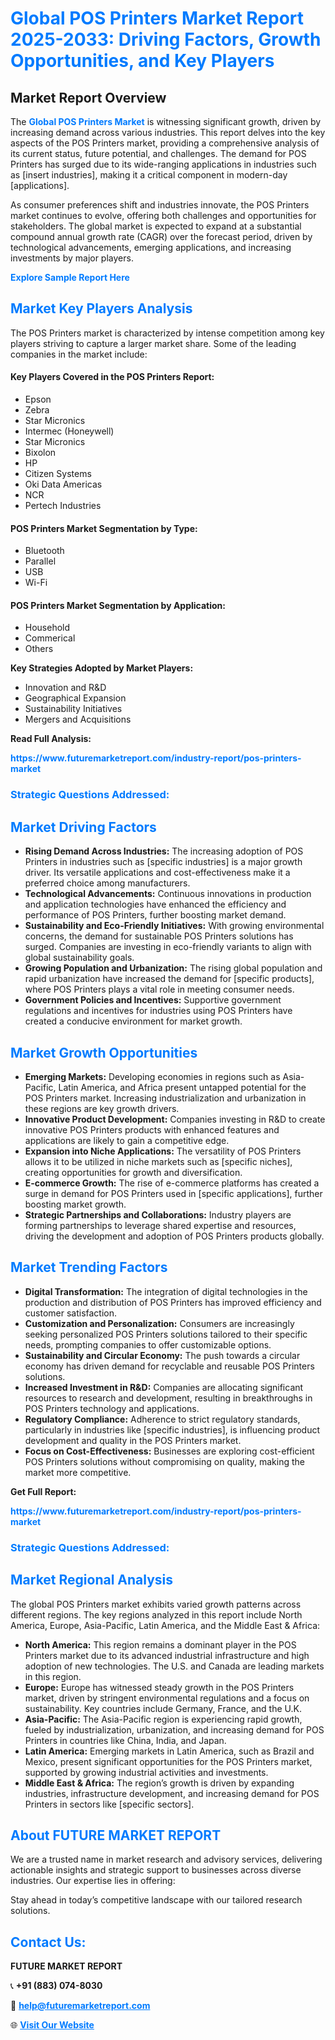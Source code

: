 <h1 style="color: #007BFF;">Global POS Printers Market Report 2025-2033: Driving Factors, Growth Opportunities, and Key Players</h1>

<section id="overview">
<h2>Market Report Overview</h2>
<p>The <a href="https://www.futuremarketreport.com/industry-report/pos-printers-market" style="color: #007BFF; text-decoration: none;"><strong>Global POS Printers Market</strong></a> is witnessing significant growth, driven by increasing demand across various industries. This report delves into the key aspects of the POS Printers market, providing a comprehensive analysis of its current status, future potential, and challenges. The demand for POS Printers has surged due to its wide-ranging applications in industries such as [insert industries], making it a critical component in modern-day [applications].</p>
<p>As consumer preferences shift and industries innovate, the POS Printers market continues to evolve, offering both challenges and opportunities for stakeholders. The global market is expected to expand at a substantial compound annual growth rate (CAGR) over the forecast period, driven by technological advancements, emerging applications, and increasing investments by major players.</p>
</section>

<section id="overview">
<p><a href="https://www.futuremarketreport.com/request-sample/reportId=58616" style="color: #007BFF; text-decoration: none;"><strong>Explore Sample Report Here</strong></a></p>
</section>

<section id="key-players">
<h2 style="color: #007BFF;">Market Key Players Analysis</h2>
<p>The POS Printers market is characterized by intense competition among key players striving to capture a larger market share. Some of the leading companies in the market include:</p>
<h4>Key Players Covered in the POS Printers Report:</h4>
<ul><li>Epson</li><li>Zebra</li><li>Star Micronics</li><li>Intermec (Honeywell)</li><li>Star Micronics</li><li>Bixolon</li><li>HP</li><li>Citizen Systems</li><li>Oki Data Americas</li><li>NCR</li><li>Pertech Industries</li></ul>
<h4>POS Printers Market Segmentation by Type:</h4>
<ul><li>Bluetooth</li><li>Parallel</li><li>USB</li><li>Wi-Fi</li></ul>

<h4>POS Printers Market Segmentation by Application:</h4>
<ul><li>Household</li><li>Commerical</li><li>Others</li></ul>
<p><strong>Key Strategies Adopted by Market Players:</strong></p>
<ul>
<li>Innovation and R&D</li>
<li>Geographical Expansion</li>
<li>Sustainability Initiatives</li>
<li>Mergers and Acquisitions</li>
</ul>
</section>

<section>
<p><strong>Read Full Analysis: </strong></p><a href="https://www.futuremarketreport.com/industry-report/pos-printers-market" style="color: #007BFF; text-decoration: none;"><strong>https://www.futuremarketreport.com/industry-report/pos-printers-market</strong></a>
<h3 style="color: #007BFF;">Strategic Questions Addressed:</h3>
</section>

<section id="driving-factors">
<h2 style="color: #007BFF;">Market Driving Factors</h2>
<ul>
<li><strong>Rising Demand Across Industries:</strong> The increasing adoption of POS Printers in industries such as [specific industries] is a major growth driver. Its versatile applications and cost-effectiveness make it a preferred choice among manufacturers.</li>
<li><strong>Technological Advancements:</strong> Continuous innovations in production and application technologies have enhanced the efficiency and performance of POS Printers, further boosting market demand.</li>
<li><strong>Sustainability and Eco-Friendly Initiatives:</strong> With growing environmental concerns, the demand for sustainable POS Printers solutions has surged. Companies are investing in eco-friendly variants to align with global sustainability goals.</li>
<li><strong>Growing Population and Urbanization:</strong> The rising global population and rapid urbanization have increased the demand for [specific products], where POS Printers plays a vital role in meeting consumer needs.</li>
<li><strong>Government Policies and Incentives:</strong> Supportive government regulations and incentives for industries using POS Printers have created a conducive environment for market growth.</li>
</ul>
</section>

<section id="growth-opportunities">
<h2 style="color: #007BFF;">Market Growth Opportunities</h2>
<ul>
<li><strong>Emerging Markets:</strong> Developing economies in regions such as Asia-Pacific, Latin America, and Africa present untapped potential for the POS Printers market. Increasing industrialization and urbanization in these regions are key growth drivers.</li>
<li><strong>Innovative Product Development:</strong> Companies investing in R&D to create innovative POS Printers products with enhanced features and applications are likely to gain a competitive edge.</li>
<li><strong>Expansion into Niche Applications:</strong> The versatility of POS Printers allows it to be utilized in niche markets such as [specific niches], creating opportunities for growth and diversification.</li>
<li><strong>E-commerce Growth:</strong> The rise of e-commerce platforms has created a surge in demand for POS Printers used in [specific applications], further boosting market growth.</li>
<li><strong>Strategic Partnerships and Collaborations:</strong> Industry players are forming partnerships to leverage shared expertise and resources, driving the development and adoption of POS Printers products globally.</li>
</ul>
</section>

<section id="trending-factors">
<h2 style="color: #007BFF;">Market Trending Factors</h2>
<ul>
<li><strong>Digital Transformation:</strong> The integration of digital technologies in the production and distribution of POS Printers has improved efficiency and customer satisfaction.</li>
<li><strong>Customization and Personalization:</strong> Consumers are increasingly seeking personalized POS Printers solutions tailored to their specific needs, prompting companies to offer customizable options.</li>
<li><strong>Sustainability and Circular Economy:</strong> The push towards a circular economy has driven demand for recyclable and reusable POS Printers solutions.</li>
<li><strong>Increased Investment in R&D:</strong> Companies are allocating significant resources to research and development, resulting in breakthroughs in POS Printers technology and applications.</li>
<li><strong>Regulatory Compliance:</strong> Adherence to strict regulatory standards, particularly in industries like [specific industries], is influencing product development and quality in the POS Printers market.</li>
<li><strong>Focus on Cost-Effectiveness:</strong> Businesses are exploring cost-efficient POS Printers solutions without compromising on quality, making the market more competitive.</li>
</ul>
</section>

<section>
<p><strong>Get Full Report: </strong></p><a href="https://www.futuremarketreport.com/industry-report/pos-printers-market" style="color: #007BFF; text-decoration: none;"><strong>https://www.futuremarketreport.com/industry-report/pos-printers-market</strong></a>
<h3 style="color: #007BFF;">Strategic Questions Addressed:</h3>
</section>


<section id="regional-analysis">
<h2 style="color: #007BFF;">Market Regional Analysis</h2>
<p>The global POS Printers market exhibits varied growth patterns across different regions. The key regions analyzed in this report include North America, Europe, Asia-Pacific, Latin America, and the Middle East & Africa:</p>
<ul>
<li><strong>North America:</strong> This region remains a dominant player in the POS Printers market due to its advanced industrial infrastructure and high adoption of new technologies. The U.S. and Canada are leading markets in this region.</li>
<li><strong>Europe:</strong> Europe has witnessed steady growth in the POS Printers market, driven by stringent environmental regulations and a focus on sustainability. Key countries include Germany, France, and the U.K.</li>
<li><strong>Asia-Pacific:</strong> The Asia-Pacific region is experiencing rapid growth, fueled by industrialization, urbanization, and increasing demand for POS Printers in countries like China, India, and Japan.</li>
<li><strong>Latin America:</strong> Emerging markets in Latin America, such as Brazil and Mexico, present significant opportunities for the POS Printers market, supported by growing industrial activities and investments.</li>
<li><strong>Middle East & Africa:</strong> The region’s growth is driven by expanding industries, infrastructure development, and increasing demand for POS Printers in sectors like [specific sectors].</li>
</ul>
</section>

<footer>
<h2 style="color: #007BFF;">About FUTURE MARKET REPORT</h2>
<p>We are a trusted name in market research and advisory services, delivering actionable insights and strategic support to businesses across diverse industries. Our expertise lies in offering:</p>

<p>Stay ahead in today’s competitive landscape with our tailored research solutions.</p>

<h2 style="color: #007BFF;">Contact Us:</h2>
<p><strong>FUTURE MARKET REPORT</strong></p>
<p>📞 <strong>+91 (883) 074-8030</strong></p>
<p>📧 <strong><a href="mailto:help@futuremarketreport.com" style="color: #007BFF;">help@futuremarketreport.com</a></strong></p>
<p>🌐 <strong><a href="https://www.futuremarketreport.com/" style="color: #007BFF;">Visit Our Website</a></strong></p>
</footer>
